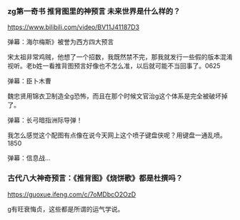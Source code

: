 ### zg第一奇书 推背图里的神预言 未来世界是什么样的？
https://www.bilibili.com/video/BV11J41187D3

弹幕：海尔梅斯》被誉为西方四大预言

宋太祖非常鸡贼，他想了一个招数，我既然禁不完，那我就发行一些假的版本混淆视听。老b姓一看推背图预言好像也不怎么准，以后就可能不当回事了。0625

弹幕：臣卜木曹

魏忠贤用锦衣卫制造全g恐怖，而且在那个时候文官治g这个体系是完全被破坏掉了。

弹幕：长弓暗指洲际导弹！

我怎么感觉这个配图有点像在说今天网上这个喷子键盘侠呢？用键盘一通乱喷。1850

弹幕：信息战…

### 古代八大神奇预言：《推背图》《烧饼歌》都是杜撰吗？
https://guoxue.ifeng.com/c/7oMDbcO2OzD

g有旺衰悔贞，这些都是所谓的运气学说。
